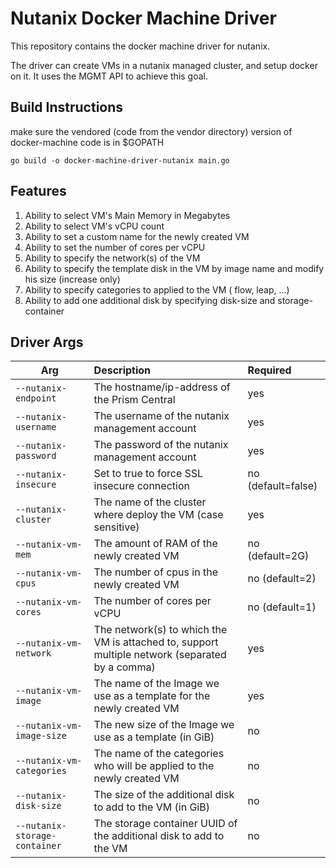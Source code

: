 # Nutanix Docker Machine Driver

This repository contains the docker machine driver for nutanix.

The driver can create VMs in a nutanix managed cluster, and setup docker on it. It uses the MGMT API to achieve this goal.

Build Instructions
--------------------

make sure the vendored (code from the vendor directory) version of docker-machine code is in $GOPATH

`go build -o docker-machine-driver-nutanix main.go` 

Features
---------

1. Ability to select VM's Main Memory in Megabytes
2. Ability to select VM's vCPU count
3. Ability to set a custom name for the newly created VM
4. Ability to set the number of cores per vCPU
5. Ability to specify the network(s) of the VM
6. Ability to specify the template disk in the VM by image name and modify his size (increase only)
7. Ability to specify categories to applied to the VM ( flow, leap, ...)
8. Ability to add one additional disk by specifying disk-size and storage-container

Driver Args
-----------
|Arg                             |Description                                                              |Required          |
|--------------------------------|:------------------------------------------------------------------------|:-----------------|
| `--nutanix-endpoint`           |The hostname/ip-address of the Prism Central                             |yes               |
| `--nutanix-username`           |The username of the nutanix management account                           |yes               |
| `--nutanix-password`           |The password of the nutanix management account                           |yes               |
| `--nutanix-insecure`           |Set to true to force SSL insecure connection                             |no (default=false)|
| `--nutanix-cluster`            |The name of the cluster where deploy the VM (case sensitive)             |yes               |
| `--nutanix-vm-mem`             |The amount of RAM of the newly created VM                                |no (default=2G)   |
| `--nutanix-vm-cpus`            |The number of cpus in the newly created VM                               |no (default=2)    |
| `--nutanix-vm-cores`           |The number of cores per vCPU                                             |no (default=1)    |
| `--nutanix-vm-network`         |The network(s) to which the VM is attached to, support multiple network (separated by a comma)|yes               |
| `--nutanix-vm-image`           |The name of the Image we use as a template for the newly created VM      |yes               |
| `--nutanix-vm-image-size`      |The new size of the Image we use as a template (in GiB)                  |no                |
| `--nutanix-vm-categories`      |The name of the categories who will be applied to the newly created VM   |no                |
| `--nutanix-disk-size`          |The size of the additional disk to add to the VM (in GiB)                |no                |
| `--nutanix-storage-container`  |The storage container UUID of the additional disk to add to the VM       |no                |
